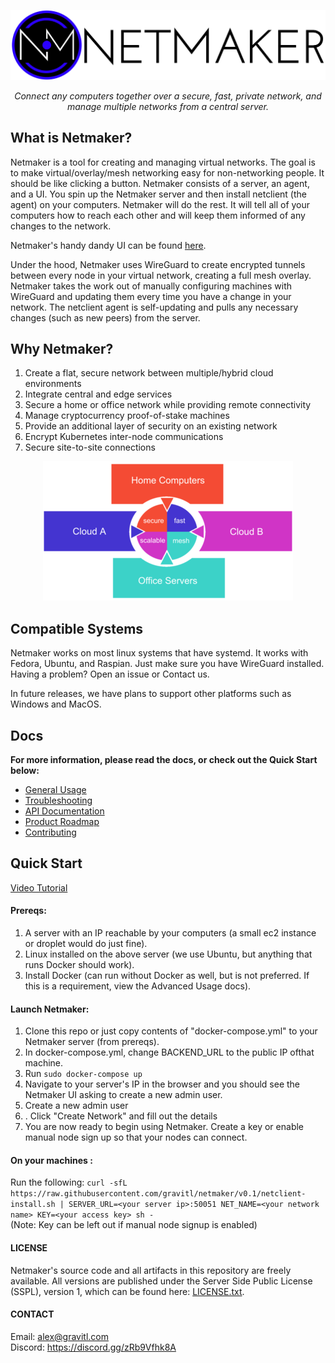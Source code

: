 

<p align="center">
  <img src="netmaker.png"><break/>
</p>
<p align="center">
<i>Connect any computers together over a secure, fast, private network, and manage multiple networks from a central server.</i> 
</p>

## What is Netmaker?
Netmaker is a tool for creating and managing virtual networks. The goal is to make virtual/overlay/mesh networking easy for non-networking people. It should be like clicking a button. Netmaker consists of a server, an agent, and a UI. You spin up the Netmaker server and then install netclient (the agent) on your computers. Netmaker will do the rest. It will tell all of your computers how to reach each other and will keep them informed of any changes to the network.

Netmaker's handy dandy UI can be found [here](https://github.com/gravitl/netmaker-ui).

Under the hood, Netmaker uses WireGuard to create encrypted tunnels between every node in your virtual network, creating a full mesh overlay. Netmaker takes the work out of manually configuring machines with WireGuard and updating them every time you have a change in your network. The netclient agent is self-updating and pulls any necessary changes (such as new peers) from the server. 

## Why Netmaker?
 1. Create a flat, secure network between multiple/hybrid cloud environments
 2. Integrate central and edge services
 3. Secure a home or office network while providing remote connectivity
 4. Manage cryptocurrency proof-of-stake machines
 6. Provide an additional layer of security on an existing network
 7. Encrypt Kubernetes inter-node communications
 8. Secure site-to-site connections


<p align="center">
  <img src="mesh-diagram.png">
</p>

## Compatible Systems

Netmaker works on most linux systems that have systemd. It works with Fedora, Ubuntu, and Raspian. Just make sure you have WireGuard installed. Having a problem? Open an issue or Contact us.

In future releases, we have plans to support other platforms such as Windows and MacOS. 


## Docs
**For more information, please read the docs, or check out the Quick Start below:**

 - [General Usage](docs/USAGE.md)
 - [Troubleshooting](docs/TROUBLESHOOTING.md)
 - [API Documentation](docs/API.md)
 - [Product Roadmap](docs/ROADMAP.md)
 - [Contributing](docs/CONTRIBUTING.md)


## Quick Start

[Video Tutorial](https://youtu.be/PWLPT320Ybo)

#### Prereqs:
1. A server with an IP reachable by your computers (a small ec2 instance or droplet would do just fine).
2. Linux installed on the above server (we use Ubuntu, but anything that runs Docker should work).
3. Install Docker (can run without Docker as well, but is not preferred. If this is a requirement, view the Advanced Usage docs).


#### Launch Netmaker:
1. Clone this repo or just copy contents of "docker-compose.yml" to your Netmaker server (from prereqs).
2. In docker-compose.yml, change BACKEND_URL to the public IP ofthat machine.
3. Run `sudo docker-compose up`
4. Navigate to your server's IP in the browser and you should see the Netmaker UI asking to create a new admin user.
5. Create a new admin user
6. . Click "Create Network" and fill out the details
7. You are now ready to begin using Netmaker. Create a key or enable manual node sign up so that your nodes can connect.

#### On your machines :
Run the following: `curl -sfL https://raw.githubusercontent.com/gravitl/netmaker/v0.1/netclient-install.sh | SERVER_URL=<your server ip>:50051 NET_NAME=<your network name> KEY=<your access key> sh -`  
(Note: Key can be left out if manual node signup is enabled)

#### LICENSE

Netmaker's source code and all artifacts in this repository are freely available. All versions are published under the Server Side Public License (SSPL), version 1, which can be found here: [LICENSE.txt](./LICENSE.txt).

#### CONTACT

Email: alex@gravitl.com  
Discord: https://discord.gg/zRb9Vfhk8A

